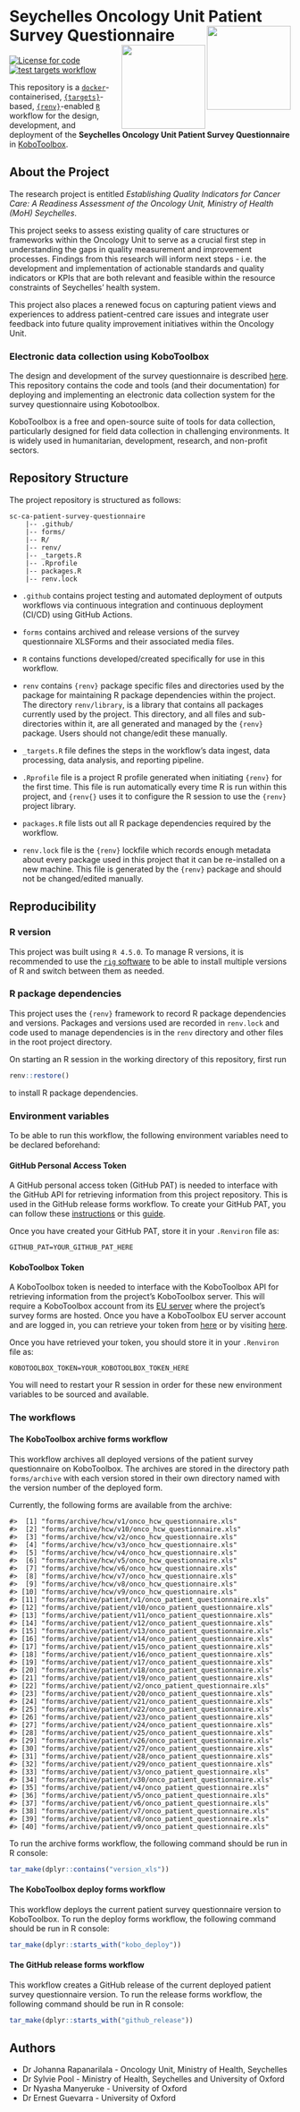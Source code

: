 
<!-- README.md is generated from README.Rmd. Please edit that file -->

# Seychelles Oncology Unit Patient Survey Questionnaire <a href="https://www.health.gov.sc/" target="_blank"><img src="https://upload.wikimedia.org/wikipedia/commons/thumb/f/f9/Coat_of_arms_of_Seychelles.svg/1200px-Coat_of_arms_of_Seychelles.svg.png" width="150px" align="right" /></a> <a href="https://www.tropicalmedicine.ox.ac.uk/study-with-us/msc-ihtm" target="_blank"><img src="https://podcasts.ox.ac.uk/sites/default/files/image-mirror/unpacking-fundamentals-global-health-towards-new-generation-leadership.png" width="150px" align="right" /></a>

<!-- badges: start -->

[![License for
code](https://img.shields.io/badge/license%20\(for%20code\)-GPL3.0-blue.svg)](https://opensource.org/licenses/gpl-3.0.html)
[![test targets
workflow](https://github.com/OxfordIHTM/sc-ca-patient-survey-questionnaire/actions/workflows/test-targets-workflow.yml/badge.svg)](https://github.com/OxfordIHTM/sc-ca-patient-survey-questionnaire/actions/workflows/test-targets-workflow.yml)
<!-- badges: end -->

This repository is a
[`docker`](https://www.docker.com/get-started)-containerised,
[`{targets}`](https://docs.ropensci.org/targets/)-based,
[`{renv}`](https://rstudio.github.io/renv/articles/renv.html)-enabled
[`R`](https://cran.r-project.org/) workflow for the design, development,
and deployment of the **Seychelles Oncology Unit Patient Survey
Questionnaire** in [KoboToolbox](https://www.kobotoolbox.org/).

## About the Project

The research project is entitled *Establishing Quality Indicators for
Cancer Care: A Readiness Assessment of the Oncology Unit, Ministry of
Health (MoH) Seychelles*.

This project seeks to assess existing quality of care structures or
frameworks within the Oncology Unit to serve as a crucial first step in
understanding the gaps in quality measurement and improvement processes.
Findings from this research will inform next steps - i.e. the
development and implementation of actionable standards and quality
indicators or KPIs that are both relevant and feasible within the
resource constraints of Seychelles’ health system.

This project also places a renewed focus on capturing patient views and
experiences to address patient-centred care issues and integrate user
feedback into future quality improvement initiatives within the Oncology
Unit.

### Electronic data collection using KoboToolbox

The design and development of the survey questionnaire is described
[here](https://oxford-ihtm.io/sc-ca-patient-survey-handbook/questionnaire.html).
This repository contains the code and tools (and their documentation)
for deploying and implementing an electronic data collection system for
the survey questionnaire using Kobotoolbox.

KoboToolbox is a free and open-source suite of tools for data
collection, particularly designed for field data collection in
challenging environments. It is widely used in humanitarian,
development, research, and non-profit sectors.

## Repository Structure

The project repository is structured as follows:

    sc-ca-patient-survey-questionnaire
        |-- .github/
        |-- forms/
        |-- R/
        |-- renv/
        |-- _targets.R
        |-- .Rprofile
        |-- packages.R
        |-- renv.lock

  - `.github` contains project testing and automated deployment of
    outputs workflows via continuous integration and continuous
    deployment (CI/CD) using GitHub Actions.

  - `forms` contains archived and release versions of the survey
    questionnaire XLSForms and their associated media files.

  - `R` contains functions developed/created specifically for use in
    this workflow.

  - `renv` contains `{renv}` package specific files and directories used
    by the package for maintaining R package dependencies within the
    project. The directory `renv/library`, is a library that contains
    all packages currently used by the project. This directory, and all
    files and sub-directories within it, are all generated and managed
    by the `{renv}` package. Users should not change/edit these
    manually.

  - `_targets.R` file defines the steps in the workflow’s data ingest,
    data processing, data analysis, and reporting pipeline.

  - `.Rprofile` file is a project R profile generated when initiating
    `{renv}` for the first time. This file is run automatically every
    time R is run within this project, and `{renv{}` uses it to
    configure the R session to use the `{renv}` project library.

  - `packages.R` file lists out all R package dependencies required by
    the workflow.

  - `renv.lock` file is the `{renv}` lockfile which records enough
    metadata about every package used in this project that it can be
    re-installed on a new machine. This file is generated by the
    `{renv}` package and should not be changed/edited manually.

## Reproducibility

### R version

This project was built using `R 4.5.0`. To manage R versions, it is
recommended to use the [`rig` software](https://github.com/r-lib/rig) to
be able to install multiple versions of R and switch between them as
needed.

### R package dependencies

This project uses the `{renv}` framework to record R package
dependencies and versions. Packages and versions used are recorded in
`renv.lock` and code used to manage dependencies is in the `renv`
directory and other files in the root project directory.

On starting an R session in the working directory of this repository,
first run

``` r
renv::restore()
```

to install R package dependencies.

### Environment variables

To be able to run this workflow, the following environment variables
need to be declared beforehand:

#### GitHub Personal Access Token

A GitHub personal access token (GitHub PAT) is needed to interface with
the GitHub API for retrieving information from this project repository.
This is used in the GitHub release forms workflow. To create your GitHub
PAT, you can follow these
[instructions](https://docs.github.com/en/authentication/keeping-your-account-and-data-secure/managing-your-personal-access-tokens#creating-a-personal-access-token-classic)
or this
[guide](https://oxford-ihtm.io/ihtm-handbook/connecting-git-with-rstudio.html#create-a-github-personal-access-token-pat).

Once you have created your GitHub PAT, store it in your `.Renviron` file
as:

    GITHUB_PAT=YOUR_GITHUB_PAT_HERE

#### KoboToolbox Token

A KoboToolbox token is needed to interface with the KoboToolbox API for
retrieving information from the project’s KoboToolbox server. This will
require a KoboToolbox account from its [EU
server](https://eu.kobotoolbox.org/accounts/signup/) where the project’s
survey forms are hosted. Once you have a KoboToolbox EU server account
and are logged in, you can retrieve your token from
[here](https://eu.kobotoolbox.org/#/account/security) or by visiting
[here](https://eu.kobotoolbox.org/token/?format=json).

Once you have retrieved your token, you should store it in your
`.Renviron` file as:

    KOBOTOOLBOX_TOKEN=YOUR_KOBOTOOLBOX_TOKEN_HERE

You will need to restart your R session in order for these new
environment variables to be sourced and available.

### The workflows

#### The KoboToolbox archive forms workflow

This workflow archives all deployed versions of the patient survey
questionnaire on KoboToolbox. The archives are stored in the directory
path `forms/archive` with each version stored in their own directory
named with the version number of the deployed form.

Currently, the following forms are available from the archive:

    #>  [1] "forms/archive/hcw/v1/onco_hcw_questionnaire.xls"         
    #>  [2] "forms/archive/hcw/v10/onco_hcw_questionnaire.xls"        
    #>  [3] "forms/archive/hcw/v2/onco_hcw_questionnaire.xls"         
    #>  [4] "forms/archive/hcw/v3/onco_hcw_questionnaire.xls"         
    #>  [5] "forms/archive/hcw/v4/onco_hcw_questionnaire.xls"         
    #>  [6] "forms/archive/hcw/v5/onco_hcw_questionnaire.xls"         
    #>  [7] "forms/archive/hcw/v6/onco_hcw_questionnaire.xls"         
    #>  [8] "forms/archive/hcw/v7/onco_hcw_questionnaire.xls"         
    #>  [9] "forms/archive/hcw/v8/onco_hcw_questionnaire.xls"         
    #> [10] "forms/archive/hcw/v9/onco_hcw_questionnaire.xls"         
    #> [11] "forms/archive/patient/v1/onco_patient_questionnaire.xls" 
    #> [12] "forms/archive/patient/v10/onco_patient_questionnaire.xls"
    #> [13] "forms/archive/patient/v11/onco_patient_questionnaire.xls"
    #> [14] "forms/archive/patient/v12/onco_patient_questionnaire.xls"
    #> [15] "forms/archive/patient/v13/onco_patient_questionnaire.xls"
    #> [16] "forms/archive/patient/v14/onco_patient_questionnaire.xls"
    #> [17] "forms/archive/patient/v15/onco_patient_questionnaire.xls"
    #> [18] "forms/archive/patient/v16/onco_patient_questionnaire.xls"
    #> [19] "forms/archive/patient/v17/onco_patient_questionnaire.xls"
    #> [20] "forms/archive/patient/v18/onco_patient_questionnaire.xls"
    #> [21] "forms/archive/patient/v19/onco_patient_questionnaire.xls"
    #> [22] "forms/archive/patient/v2/onco_patient_questionnaire.xls" 
    #> [23] "forms/archive/patient/v20/onco_patient_questionnaire.xls"
    #> [24] "forms/archive/patient/v21/onco_patient_questionnaire.xls"
    #> [25] "forms/archive/patient/v22/onco_patient_questionnaire.xls"
    #> [26] "forms/archive/patient/v23/onco_patient_questionnaire.xls"
    #> [27] "forms/archive/patient/v24/onco_patient_questionnaire.xls"
    #> [28] "forms/archive/patient/v25/onco_patient_questionnaire.xls"
    #> [29] "forms/archive/patient/v26/onco_patient_questionnaire.xls"
    #> [30] "forms/archive/patient/v27/onco_patient_questionnaire.xls"
    #> [31] "forms/archive/patient/v28/onco_patient_questionnaire.xls"
    #> [32] "forms/archive/patient/v29/onco_patient_questionnaire.xls"
    #> [33] "forms/archive/patient/v3/onco_patient_questionnaire.xls" 
    #> [34] "forms/archive/patient/v30/onco_patient_questionnaire.xls"
    #> [35] "forms/archive/patient/v4/onco_patient_questionnaire.xls" 
    #> [36] "forms/archive/patient/v5/onco_patient_questionnaire.xls" 
    #> [37] "forms/archive/patient/v6/onco_patient_questionnaire.xls" 
    #> [38] "forms/archive/patient/v7/onco_patient_questionnaire.xls" 
    #> [39] "forms/archive/patient/v8/onco_patient_questionnaire.xls" 
    #> [40] "forms/archive/patient/v9/onco_patient_questionnaire.xls"

To run the archive forms workflow, the following command should be run
in R console:

``` r
tar_make(dplyr::contains("version_xls"))
```

#### The KoboToolbox deploy forms workflow

This workflow deploys the current patient survey questionnaire version
to KoboToolbox. To run the deploy forms workflow, the following command
should be run in R console:

``` r
tar_make(dplyr::starts_with("kobo_deploy"))
```

#### The GitHub release forms workflow

This workflow creates a GitHub release of the current deployed patient
survey questionnaire version. To run the release forms workflow, the
following command should be run in R console:

``` r
tar_make(dplyr::starts_with("github_release"))
```

## Authors

  - Dr Johanna Rapanarilala - Oncology Unit, Ministry of Health,
    Seychelles
  - Dr Sylvie Pool - Ministry of Health, Seychelles and University of
    Oxford
  - Dr Nyasha Manyeruke - University of Oxford
  - Dr Ernest Guevarra - University of Oxford
